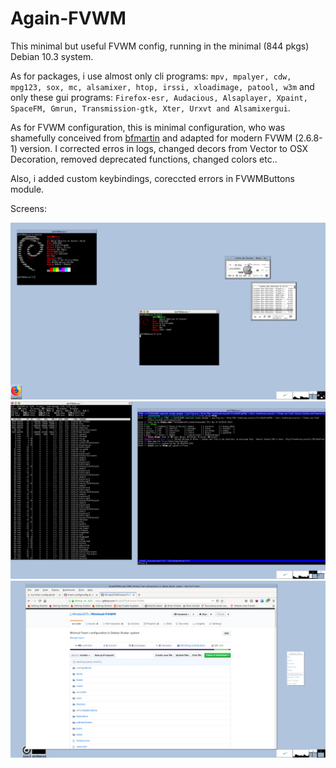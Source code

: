 # Again-FVWM
This minimal but useful FVWM config, running in the minimal (844 pkgs) Debian 10.3 system. 

As for packages, i use almost only cli programs: `mpv, mpalyer, cdw, mpg123, sox, mc, alsamixer, htop, irssi, xloadimage, patool, w3m` and only these gui programs: `Firefox-esr, Audacious, Alsaplayer, Xpaint, SpaceFM, Gmrun, Transmission-gtk, Xter, Urxvt and Alsamixergui`.

As for FVWM configuration, this is minimal configuration, who was shamefully conceived from [bfmartin](https://github.com/bfmartin/fvwm-config-on-openbsd) and adapted for modern FVWM (2.6.8-1) version. I corrected erros in logs, changed decors from Vector to OSX Decoration, removed deprecated functions, changed colors etc..

Also, i added custom keybindings, coreccted errors in FVWMButtons module. 

Screens:

![Screenshot](screen.png?raw=true "Clear")
![Screenshot](screen_1.png?raw=true "Clear")
![Screenshot](screen_2.png?raw=true "Clear")
